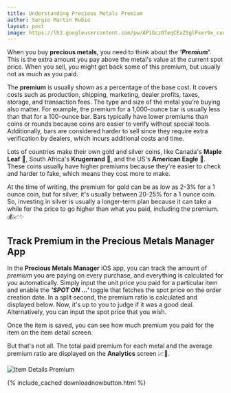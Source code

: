 ```yaml
---
title: Understanding Precious Metals Premium
author: Sergio Martin Rubio
layout: post
image: https://lh3.googleusercontent.com/pw/AP1GczO7eqCEaZSglFxer9x_cuu9NesXqcwvslFGVotqn5vF1IxyEnwtCMoXmiPSEDS0PeMxakAzgEZBz6KPn2p5VhjHL_HhgM0UUmdHvPV44-66Z6tc7A6vG78y-j3i1S5r5LThSKcOSi6yoKYdBkOd9FB6=w1200-h628-s-no?authuser=1
---
```


When you buy **precious metals**, you need to think about the ***'Premium'***. This is the extra amount you pay above the metal's value at the current spot price. When you sell, you might get back some of this premium, but usually not as much as you paid.  

The **premium** is usually shown as a percentage of the base cost. It covers costs such as production, shipping, marketing, dealer profits, taxes, storage, and transaction fees. The type and size of the metal you’re buying also matter. For example, the premium for a 1,000-ounce bar is usually less than that for a 100-ounce bar. Bars typically have lower premiums than coins or rounds because coins are easier to verify without special tools. Additionally, bars are considered harder to sell since they require extra verification by dealers, which incurs additional costs and time.

Lots of countries make their own gold and silver coins, like Canada's **Maple Leaf** 🍁, South Africa's **Krugerrand** 🦏, and the US's **American Eagle** 🦅. These coins usually have higher premiums because they're easier to check and harder to fake, which means they cost more to make. 

At the time of writing, the premium for gold can be as low as 2-3% for a 1 ounce coin, but for silver, it's usually between 20-25% for a 1 ounce coin. So, investing in silver is usually a longer-term plan because it can take a while for the price to go higher than what you paid, including the premium. 💰📈✨

## Track Premium in the Precious Metals Manager App

In the **Precious Metals Manager** iOS app, you can track the amount of *premium* you are paying on every purchase, and everything is calculated for you automatically. Simply input the unit price you paid for a particular item and enable the ***'SPOT ON ...'*** toggle that fetches the spot price on the order creation date. In a split second, the premium ratio is calculated and displayed below. Now, it's up to you to judge if it was a good deal. Alternatively, you can input the spot price that you wish.

Once the item is saved, you can see how much premium you paid for the item on the item detail screen.

But that's not all. The total paid premium for each metal and the average premium ratio are displayed on the **Analytics** screen 📈🚀.

<img class="img-fluid" src="https://lh3.googleusercontent.com/pw/AP1GczPL0V5o8uHXD6mxLEloGRYKpfHESjce4eeukqEyEV2WHeF6aQ2JKLOiwKZ3fjREEK0lFvPY5AuWfHrkmE1Uj1bAyPNClalSPlky7OMNmblJ60_aHRpQiyFsfPG6qy9x4fYwFmZx1lI6I-d41e9aQKO-=w1920-h1080-s-no-gm?authuser=0" alt="Item Details Premium" />

{% include_cached downloadnowbutton.html %}